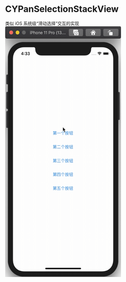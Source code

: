 # CYPanSelectionStackView
类似 iOS 系统级“滑动选择”交互的实现
<img src="https://github.com/Janlor/CYPanSelectionStackView/blob/master/images/2020-05-28.gif" width="375" height="812">
